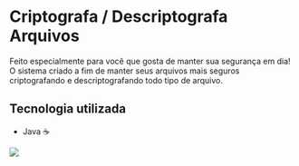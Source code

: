 # Criptografa / Descriptografa Arquivos

Feito especialmente para você que gosta de manter sua segurança em dia!
O sistema criado a fim de manter seus arquivos mais seguros criptografando e descriptografando todo tipo de arquivo.

## Tecnologia utilizada
- Java ☕
<img align="left" src="https://raw.githubusercontent.com/Caio-Ruiz-Romanato/Encrypt-Descrypt-Files/main/logo-java-256.png"/>
